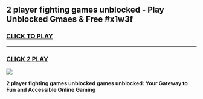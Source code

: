 
## 2 player fighting games unblocked - Play Unblocked Gmaes & Free #x1w3f
<h3>
<a href="https://news.freeplayer.one?title=2_player_fighting_games_unblocked&ref=03M">CLICK TO PLAY</a></h3>
<hr>

<h3>
<a href="https://news.freeplayer.one?title=2_player_fighting_games_unblocked&ref=03M">CLICK 2 PLAY</a>
  
</h3>

<a href="https://news.freeplayer.one?title=2_player_fighting_games_unblocked&ref=03M"><img src="https://clearcache.store/games.png"></a>


**2 player fighting games unblocked games unblocked: Your Gateway to Fun and Accessible Online Gaming**
